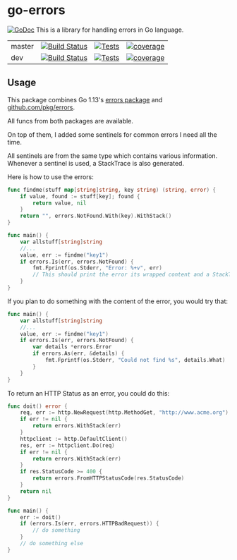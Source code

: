 # go-errors

[![GoDoc](https://godoc.org/github.com/gildas/go-errors?status.svg)](https://godoc.org/github.com/gildas/go-errors)
This is a library for handling errors in Go language.

|  |   |   |   |
---|---|---|---|
master | [![Build Status](https://dev.azure.com/keltiek/gildas/_apis/build/status/gildas.go-errors?branchName=master)](https://dev.azure.com/keltiek/gildas/_build/latest?definitionId=2&branchName=master) | [![Tests](https://img.shields.io/azure-devops/tests/keltiek/gildas/2/master)](https://dev.azure.com/keltiek/gildas/_build/latest?definitionId=2&branchName=master) | [![coverage](https://img.shields.io/azure-devops/coverage/keltiek/gildas/2/master)](https://dev.azure.com/keltiek/gildas/_build/latest?definitionId=2&branchName=master&view=codecoverage-tab)  
dev | [![Build Status](https://dev.azure.com/keltiek/gildas/_apis/build/status/gildas.go-errors?branchName=dev)](https://dev.azure.com/keltiek/gildas/_build/latest?definitionId=2&branchName=dev) | [![Tests](https://img.shields.io/azure-devops/tests/keltiek/gildas/2/dev)](https://dev.azure.com/keltiek/gildas/_build/latest?definitionId=2&branchName=dev) | [![coverage](https://img.shields.io/azure-devops/coverage/keltiek/gildas/2/dev)](https://dev.azure.com/keltiek/gildas/_build/latest?definitionId=2&branchName=dev&view=codecoverage-tab)  

## Usage

This package combines Go 1.13's [errors package](https://golang.org/pkg/errors) and [github.com/pkg/errors](https://github.com/pkg/errors).

All funcs from both packages are available.

On top of them, I added some sentinels for common errors I need all the time.

All sentinels are from the same type which contains various information. Whenever a sentinel is used, a StackTrace is also generated.

Here is how to use the errors:  
```go
func findme(stuff map[string]string, key string) (string, error) {
    if value, found := stuff[key]; found {
        return value, nil
    }
    return "", errors.NotFound.With(key).WithStack()
}

func main() {
    var allstuff[string]string
    //...
    value, err := findme("key1")
    if errors.Is(err, errors.NotFound) {
        fmt.Fprintf(os.Stderr, "Error: %+v", err)
        // This should print the error its wrapped content and a StackTrace.
    }
}
```

If you plan to do something with the content of the error, you would try that:  
```go
func main() {
    var allstuff[string]string
    //...
    value, err := findme("key1")
    if errors.Is(err, errors.NotFound) {
        var details *errors.Error
        if errors.As(err, &details) {
            fmt.Fprintf(os.Stderr, "Could not find %s", details.What)
        }
    }
}
```

To return an HTTP Status as an error, you could do this:  
```go
func doit() error {
    req, err := http.NewRequest(http.MethodGet, "http://www.acme.org")
    if err != nil {
        return errors.WithStack(err)
    }
    httpclient := http.DefaultClient()
    res, err := httpclient.Do(req)
    if err != nil {
        return errors.WithStack(err)
    }
    if res.StatusCode >= 400 {
        return errors.FromHTTPStatusCode(res.StatusCode)
    }
    return nil
}

func main() {
    err := doit()
    if (errors.Is(err, errors.HTTPBadRequest)) {
        // do something
    }
    // do something else
}
```
